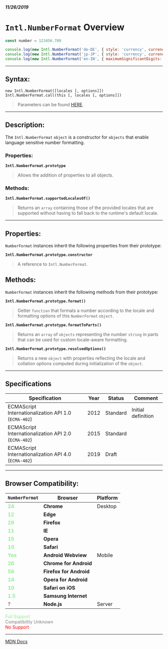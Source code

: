 ##### 11/26/2019
# `Intl.NumberFormat` Overview

```js
const number = 123456.789

console.log(new Intl.NumberFormat('de-DE', { style: 'currency', currency: 'EUR' }).format(number)) // 123.456,79 €
console.log(new Intl.NumberFormat('jp-JP', { style: 'currency', currency: 'JPY' }).format(number)) // ¥123,457
console.log(new Intl.NumberFormat('en-IN', { maximumSignificantDigits: 3 }).format(number)) // 1,23,000
```

---

## Syntax:
`new Intl.NumberFormat([locales [, options]])`
`Intl.NumberFormat.call(this [, locales [, options]])`

  > Parameters can be found [HERE](https://developer.mozilla.org/en-US/docs/Web/JavaScript/Reference/Global_Objects/NumberFormat).

---

## Description:
The `Intl.NumberFormat` `object` is a constructor for `objects` that enable language sensitive number formatting.

### Properties:
**`Intl.NumberFormat.prototype`**
  > Allows the addition of properties to all objects.

### Methods:
**`Intl.NumberFormat.supportedLocalesOf()`**
  > Returns an `array` containing those of the provided locales that are supported without having to fall back to the runtime's default locale.

---

## Properties:
`NumberFormat` instances inherit the following properties from their prototype:

**`Intl.NumberFormat.prototype.constructor`**
  > A reference to `Intl.NumberFormat`.

## Methods: 
`NumberFormat` instances inherit the following methods from their prototype:

**`Intl.NumberFormat.prototype.format()`**
  > Getter `function` that formats a number according to the locale and formatting options of this `NumberFormat` `object`.

**`Intl.NumberFormat.prototype.formatToParts()`**
  > Returns an `array` of `objects` representing the number `string` in parts that can be used for custom locale-aware formatting.

**`Intl.NumberFormat.prototype.resolvedOptions()`**
  > Returns a new `object` with properties reflecting the locale and collation options computed during initialization of the `object`.

---

## Specifications
| Specification | Year | Status | Comment |
|---|---|---|---|
| ECMAScript Internationalization API 1.0 (`ECMA-402`) | 2012 | Standard | Initial definition |
| ECMAScript Internationalization API 2.0 (`ECMA-402`) | 2015 | Standard |  |
| ECMAScript Internationalization API 4.0 (`ECMA-402`) | 2019 | Draft |  |

---

## Browser Compatibility:
| `NumberFormat` | Browser | Platform |
|---|---|---|
| <span style="color: lightgreen">**24**</span> | **Chrome** | Desktop | 
| <span style="color: lightgreen">**12**</span> | **Edge** || 
| <span style="color: lightgreen">**29**</span> | **Firefox** || 
| <span style="color: lightgreen">**11**</span> | **IE** || 
| <span style="color: lightgreen">**15**</span> | **Opera** || 
| <span style="color: lightgreen">**10**</span> | **Safari** || 
| <span style="color: lightgreen">**Yes**</span> | **Android Webview** | Mobile | 
| <span style="color: lightgreen">**26**</span> | **Chrome for Android** || 
| <span style="color: lightgreen">**56**</span> | **Firefox for Android** || 
| <span style="color: lightgreen">**14**</span> | **Opera for Android** || 
| <span style="color: lightgreen">**10**</span> | **Safari on iOS** || 
| <span style="color: lightgreen">**1.5**</span> | **Samsung Internet** || 
| <span style="color: grey">**?**</span> | **Node.js** | Server | 

<span style="color: lightgreen">Full Support</span>  
<span style="color: grey">Compatibility Unknown</span>  
<span style="color: red">No Support</span>

---

[MDN Docs](https://developer.mozilla.org/en-US/docs/Web/JavaScript/Reference/Global_Objects/NumberFormat)